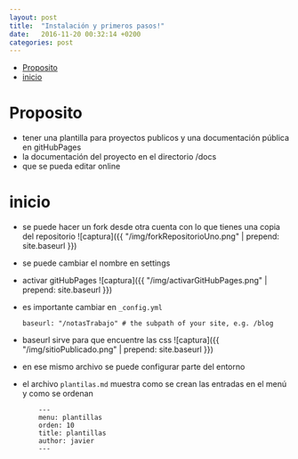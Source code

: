 ```yaml
---
layout: post
title:  "Instalación y primeros pasos!"
date:   2016-11-20 00:32:14 +0200
categories: post
---
```

<!-- MDTOC maxdepth:6 firsth1:1 numbering:0 flatten:0 bullets:1 updateOnSave:1 -->

- [Proposito](#proposito)   
- [inicio](#inicio)   

<!-- /MDTOC -->

# Proposito
* tener una plantilla para proyectos publicos y  una documentación pública en gitHubPages
* la documentación del proyecto en el directorio /docs
* que se pueda editar online

# inicio
* se puede hacer un fork desde otra cuenta con lo que tienes una copia del repositorio
![captura]({{ "/img/forkRepositorioUno.png" | prepend: site.baseurl }})

* se puede cambiar el nombre en settings
* activar gitHubPages
![captura]({{ "/img/activarGitHubPages.png" | prepend: site.baseurl }})

* es importante cambiar en `_config.yml`  

      baseurl: "/notasTrabajo" # the subpath of your site, e.g. /blog  

* baseurl sirve para que encuentre las css
![captura]({{ "/img/sitioPublicado.png" | prepend: site.baseurl }})
* en ese mismo archivo se puede configurar parte del entorno
* el archivo `plantilas.md` muestra como se crean las entradas en el menú y como se ordenan  

          ---
          menu: plantillas
          orden: 10
          title: plantillas
          author: javier
          ---

